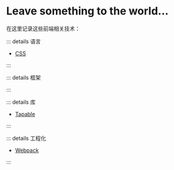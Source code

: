 # Leave something to the world...

在这里记录这些前端相关技术：

::: details 语言

<!-- -   [HTML](/docs/language/html/) -->

-   [CSS](/docs/language/css/)
<!-- -   [Javascrip](/docs/language/javascript/) -->

:::

::: details 框架

<!-- -   [Vue](/docs/frame/vue/) -->
<!-- -   [React](/docs/frame/react/) -->

:::

::: details 库

-   [Tapable](/docs/libarary/tapable/)

:::

::: details 工程化

-   [Webpack](/docs/engineering/webpack/)
<!-- -   [Vite](/docs/engineering/vite/) -->

:::
